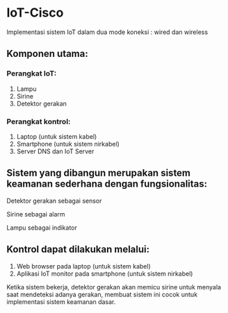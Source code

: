 # IoT-Cisco
 Implementasi sistem IoT dalam dua mode koneksi : wired dan wireless

## Komponen utama:

### Perangkat IoT:
1. Lampu
2. Sirine
3. Detektor gerakan

### Perangkat kontrol:
1. Laptop (untuk sistem kabel)
2. Smartphone (untuk sistem nirkabel)
3. Server DNS dan IoT Server

## Sistem yang dibangun merupakan sistem keamanan sederhana dengan fungsionalitas:
Detektor gerakan sebagai sensor

Sirine sebagai alarm

Lampu sebagai indikator

## Kontrol dapat dilakukan melalui:
1. Web browser pada laptop (untuk sistem kabel)
2. Aplikasi IoT monitor pada smartphone (untuk sistem nirkabel)


Ketika sistem bekerja, detektor gerakan akan memicu sirine untuk menyala saat mendeteksi adanya gerakan, membuat sistem ini cocok untuk implementasi sistem keamanan dasar.
